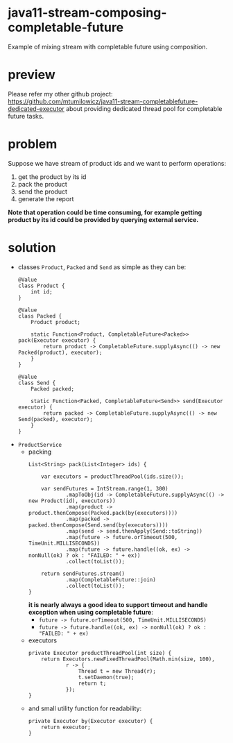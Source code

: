 # java11-stream-composing-completable-future
Example of mixing stream with completable future using
composition.

# preview
Please refer my other github project: https://github.com/mtumilowicz/java11-stream-completablefuture-dedicated-executor
about providing dedicated thread pool for completable future tasks.

# problem
Suppose we have stream of product ids and we want 
to perform operations:
1. get the product by its id
1. pack the product
1. send the product
1. generate the report

**Note that operation could be time consuming, for example
getting product by its id could be provided by querying
external service.**

# solution
* classes `Product`, `Packed` and `Send` as simple as they can be:
    ```
    @Value
    class Product {
        int id;
    }
    
    @Value
    class Packed {
        Product product;
    
        static Function<Product, CompletableFuture<Packed>> pack(Executor executor) {
            return product -> CompletableFuture.supplyAsync(() -> new Packed(product), executor);
        }
    }
    
    @Value
    class Send {
        Packed packed;
        
        static Function<Packed, CompletableFuture<Send>> send(Executor executor) {
            return packed -> CompletableFuture.supplyAsync(() -> new Send(packed), executor);
        }
    }
    ```
* `ProductService`
    * packing
        ```
        List<String> pack(List<Integer> ids) {
        
            var executors = productThreadPool(ids.size());
        
            var sendFutures = IntStream.range(1, 300)
                    .mapToObj(id -> CompletableFuture.supplyAsync(() -> new Product(id), executors))
                    .map(product -> product.thenCompose(Packed.pack(by(executors))))
                    .map(packed -> packed.thenCompose(Send.send(by(executors))))
                    .map(send -> send.thenApply(Send::toString))
                    .map(future -> future.orTimeout(500, TimeUnit.MILLISECONDS))
                    .map(future -> future.handle((ok, ex) -> nonNull(ok) ? ok : "FAILED: " + ex))
                    .collect(toList());
        
            return sendFutures.stream()
                    .map(CompletableFuture::join)
                    .collect(toList());
        }
        ```
        **it is nearly always a good idea to support timeout
        and handle exception when using completable future**:
        * `future -> future.orTimeout(500, TimeUnit.MILLISECONDS)`
        * `future -> future.handle((ok, ex) -> nonNull(ok) ? ok : "FAILED: " + ex)`
    * executors
        ```
        private Executor productThreadPool(int size) {
            return Executors.newFixedThreadPool(Math.min(size, 100),
                    r -> {
                        Thread t = new Thread(r);
                        t.setDaemon(true);
                        return t;
                    });
        }
        ```
    * and small utility function for readability:
        ```
        private Executor by(Executor executor) {
            return executor;
        }
        ```